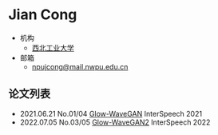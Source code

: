# Jian Cong

- 机构
  - [西北工业大学](../Institutions/NPU_西北工业大学.md)
- 邮箱
  - <npujcong@mail.nwpu.edu.cn>

## 论文列表

- 2021.06.21 No.01/04 [Glow-WaveGAN](../Models/E2E/2021.06.21_Glow-WaveGAN.md) InterSpeech 2021
- 2022.07.05 No.03/05 [Glow-WaveGAN2](../Models/E2E/2022.07.05_Glow-WaveGAN2.md) InterSpeech 2022